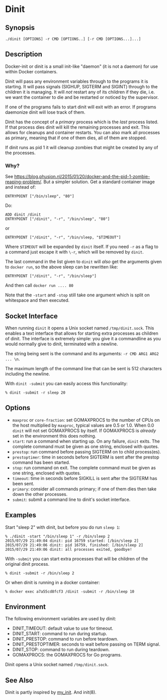 # Dinit


## Synopsis

    ./dinit [OPTIONS] -r CMD [OPTIONS..] [-r CMD [OPTIONS...]...]


## Description

Docker-init or dinit is a small init-like "daemon" (it is not a daemon) for use
within Docker containers.

Dinit will pass any environment variables through to the programs it is
starting. It will pass signals (SIGHUP, SIGTERM and SIGINT) through to the
children it is managing. It will *not* restart any of its children if they die,
i.e. we want the container to die and be restarted or noticed by the supervisor.

If one of the programs fails to start dinit will exit with an error. If programs
daemonize dinit will lose track of them.

Dinit has the concept of a *primary* process which is the *last* process listed.
If that process dies dinit will kill the remaining processes and exit. This
allows for cleanups and container restarts. You can also mark all processes as
primary, meaning that if one of them dies, all of them are stopped.

If dinit runs as pid 1 it will cleanup zombies that might be created by any of
the processes.

### Why?

See <https://blog.phusion.nl/2015/01/20/docker-and-the-pid-1-zombie-reaping-problem/>.
But a simpler solution. Get a standard container image and instead of:

    ENTRYPOINT ["/bin/sleep", "80"]

Do:

    ADD dinit /dinit
    ENTRYPOINT ["/dinit", "-r", "/bin/sleep", "80"]

or

    ENTRYPOINT ["/dinit", "-r", "/bin/sleep, "$TIMEOUT"]

Where `$TIMEOUT` will be expanded by `dinit` itself. If you need `-r` as a flag
to a command just escape it with `\-r`, which will be removed by `dinit`.

The last command in the list given to `dinit` will *also* get the arguments given
to `docker run`, so the above sleep can be rewritten like:

    ENTRYPOINT ["/dinit", "-r", "/bin/sleep"]

And then call `docker run .... 80`

Note that the `-start` and `-stop` still take one argument which is split on
whitespace and then executed.


## Socket Interface

When running `dinit` it opens a Unix socket named `/tmp/dinit.sock`. This
enables a text interface that allows for starting extra processes as children of
dinit. The interface is extremely simple: you give it a commandline as you would
normally give to dinit, terminated with a newline.

The string being sent is the command and its arguments: `-r CMD ARG1 ARG2 ... \n`.

The maximum length of the command line that can be sent is 512 characters
including the newline.

With `dinit -submit` you can easily access this functionality:

    % dinit -submit -r sleep 20


## Options

* `maxproc` or `core-fraction`: set GOMAXPROCS to the number of CPUs on the host
  multiplied by `maxproc`, typical values are 0.5 or 1.0. When 0.0 `dinit` will
  not set GOMAXPROCS by itself. If GOMAXPROCS is *already* set in the environment
  this does nothing.
* `start`: run a command when starting up. On any failure, `dinit` exits. The
  complete command must be given as one string, enclosed with quotes.
* `prestop`: run command before passing SIGTERM on to child process(es).
* `prestoptimer`: time in seconds before SIGTERM is sent after the prestop
  command has been started.
* `stop`: run command on exit. The complete command must be given as one string,
  enclosed with quotes.
* `timeout`: time in seconds before SIGKILL is sent after the SIGTERM has been
  sent.
* `primary`: consider all commands primary; if one of them dies then take down
  the other processes.
* `submit`: submit a command line to dinit's socket interface.


## Examples

Start "sleep 2" with dinit, but before you do run `sleep 1`:

    % ./dinit -start "/bin/sleep 1" -r /bin/sleep 2
    2015/07/29 21:49:04 dinit: pid 16759 started: [/bin/sleep 2]
    2015/07/29 21:49:06 dinit: pid 16759, finished: [/bin/sleep 2]
    2015/07/29 21:49:06 dinit: all processes exited, goodbye!

With `-submit` you can start extra processes that will be children of the
original dinit process.

    % dinit -submit -r /bin/sleep 2

Or when dinit is running in a docker container:

    % docker exec a7a55cd8fcf3 /dinit -submit -r /bin/sleep 10


## Environment

The following environment variables are used by dinit:

* DINIT_TIMEOUT: default value to use for timeout.
* DINIT_START: command to run during startup.
* DINIT_PRESTOP: command to run before teardown.
* DINIT_PRESTOPTIMER: seconds to wait before passing on TERM signal.
* DINIT_STOP: command to run during teardown.
* GOMAXPROCS: the GOMAXPROCS for Go programs.

Dinit opens a Unix socket named `/tmp/dinit.sock`.


## See Also

Dinit is partly inspired by
[my_init](https://github.com/phusion/baseimage-docker/blob/master/image/bin/my_init). And init(8).
